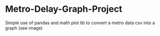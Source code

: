 # Metro-Delay-Graph-Project

Simple use of pandas and math plot lib to convert a metro data csv into a graph (see image)
